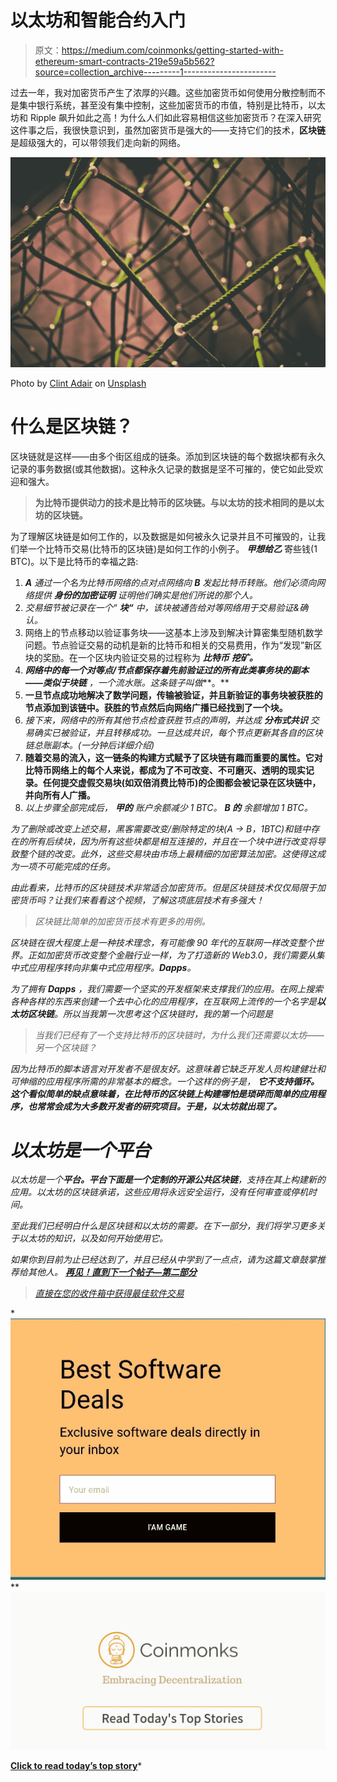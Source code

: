 # 以太坊和智能合约入门

> 原文：<https://medium.com/coinmonks/getting-started-with-ethereum-smart-contracts-219e59a5b562?source=collection_archive---------1----------------------->

过去一年，我对加密货币产生了浓厚的兴趣。这些加密货币如何使用分散控制而不是集中银行系统，甚至没有集中控制，这些加密货币的市值，特别是比特币，以太坊和 Ripple 飙升如此之高！为什么人们如此容易相信这些加密货币？在深入研究这件事之后，我很快意识到，虽然加密货币是强大的——支持它们的技术，**区块链**是超级强大的，可以带领我们走向新的网络。

![](img/f020f3f5a6f5130ab5f78dad69c0309f.png)

Photo by [Clint Adair](https://unsplash.com/photos/BW0vK-FA3eg?utm_source=unsplash&utm_medium=referral&utm_content=creditCopyText) on [Unsplash](https://unsplash.com/search/photos/blockchain?utm_source=unsplash&utm_medium=referral&utm_content=creditCopyText)

# **什么是区块链？**

区块链就是这样——由多个街区组成的链条。添加到区块链的每个数据块都有永久记录的事务数据(或其他数据)。这种永久记录的数据是坚不可摧的，使它如此受欢迎和强大。

> **为比特币提供动力的技术是比特币的区块链。与以太坊的技术相同的是以太坊的区块链。**

为了理解区块链是如何工作的，以及数据是如何被永久记录并且不可摧毁的，让我们举一个比特币交易(比特币的区块链)是如何工作的小例子。 ***甲想给乙*** 寄些钱(1 BTC)。以下是比特币的幸福之路:

1.  ***A*** *通过一个名为比特币网络的点对点网络向* ***B*** *发起比特币转账。他们必须向网络提供* ***身份的加密证明*** *证明他们确实是他们所说的那个人。*
2.  *交易细节被记录在一个“* ***块“*** *中，该块被通告给对等网络用于交易验证&确认。*
3.  网络上的节点移动以验证事务块——这基本上涉及到解决计算密集型随机数学问题。节点验证交易的动机是新的比特币和相关的交易费用，作为“发现”新区块的奖励。在一个区块内验证交易的过程称为 ***比特币*** ***挖矿。***
4.  ***网络中的每一个对等点/节点都保存着先前验证过的所有此类事务块的副本——类似于块链*** *，一个流水账。这条链子叫做***。**
5.  **一旦节点成功地解决了数学问题，传输被验证，并且新验证的事务块被获胜的节点添加到该链中。获胜的节点然后向网络广播已经找到了一个块。**
6.  **接下来，网络中的所有其他节点检查获胜节点的声明，并达成* ***分布式共识*** *交易确实已被验证，并且转移成功。一旦达成共识，每个节点更新其各自的区块链总账副本。(一分钟后详细介绍)**
7.  **随着交易的流入，这一链条的构建方式赋予了区块链有趣而重要的属性。它对比特币网络上的每个人来说，都成为了不可改变、不可磨灭、透明的现实记录。任何提交虚假交易块(如双倍消费比特币)的企图都会被记录在区块链中，并向所有人广播。**
8.  **以上步骤全部完成后，* ***甲的*** *账户余额减少 1 BTC。* ***B 的*** *余额增加 1 BTC。**

*为了删除或改变上述交易，黑客需要改变/删除特定的块(A -> B，1BTC)和链中存在的所有后续块，因为所有这些块都是相互连接的，并且在一个块中进行改变将导致整个链的改变。此外，这些交易块由市场上最精细的加密算法加密。这使得这成为一项不可能完成的任务。*

*由此看来，比特币的区块链技术非常适合加密货币。但是区块链技术仅仅局限于加密货币吗？让我们来看看这个视频，了解这项底层技术有多强大！*

> *区块链比简单的加密货币技术有更多的用例。*

*区块链在很大程度上是一种技术理念，有可能像 90 年代的互联网一样改变整个世界。正如加密货币改变整个金融行业一样，为了打造新的 Web3.0，我们需要从集中式应用程序转向非集中式应用程序。***Dapps***。*

*为了拥有 ***Dapps*** ，我们需要一个坚实的开发框架来支撑我们的应用。在网上搜索各种各样的东西来创建一个去中心化的应用程序，在互联网上流传的一个名字是**以太坊区块链**。所以当我第一次思考这个区块链时，我的第一个问题是*

> *当我们已经有了一个支持比特币的区块链时，为什么我们还需要以太坊——另一个区块链？*

*因为比特币的脚本语言对开发者不是很友好。这意味着它缺乏开发人员构建健壮和可伸缩的应用程序所需的非常基本的概念。一个这样的例子是， ***它不支持循环。这个看似简单的缺点意味着，在比特币的区块链上构建哪怕是琐碎而简单的应用程序，也常常会成为大多数开发者的研究项目。于是，以太坊就出现了。****

# ***以太坊是一个平台***

*以太坊是一个**平台。**平台下面是一个**定制的开源公共区块链**，支持在其上构建新的应用。以太坊的区块链承诺，这些应用将永远安全运行，没有任何审查或停机时间。*

*至此我们已经明白什么是区块链和以太坊的需要。在下一部分，我们将学习更多关于以太坊的知识，以及如何开始使用它。*

*如果你到目前为止已经达到了，并且已经从中学到了一点点，请为这篇文章鼓掌推荐给其他人。 [**再见！直到下一个帖子—第二部分**](/@devanshujain95/getting-started-with-ethereum-smart-contracts-part-2-dc59beea2340)*

> *[直接在您的收件箱中获得最佳软件交易](https://coincodecap.com/?utm_source=coinmonks)*

*[![](img/7c0b3dfdcbfea594cc0ae7d4f9bf6fcb.png)](https://coincodecap.com/?utm_source=coinmonks)**[![](img/449450761cd76f44f9ae574333f9e9af.png)](http://bit.ly/2G71Sp7)

[**Click to read today’s top story**](http://bit.ly/2G71Sp7)*